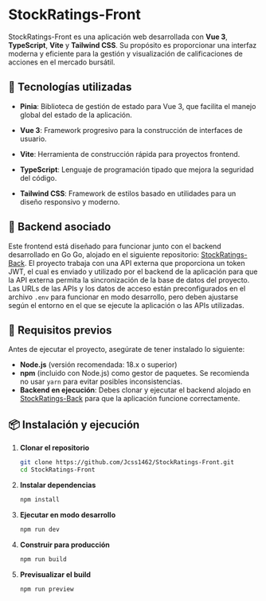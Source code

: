 # StockRatings-Front

StockRatings-Front es una aplicación web desarrollada con **Vue 3**, **TypeScript**, **Vite** y **Tailwind CSS**. Su propósito es proporcionar una interfaz moderna y eficiente para la gestión y visualización de calificaciones de acciones en el mercado bursátil.

## 🚀 Tecnologías utilizadas

- **Pinia**: Biblioteca de gestión de estado para Vue 3, que facilita el manejo global del estado de la aplicación.

- **Vue 3**: Framework progresivo para la construcción de interfaces de usuario.

- **Vite**: Herramienta de construcción rápida para proyectos frontend.

- **TypeScript**: Lenguaje de programación tipado que mejora la seguridad del código.

- **Tailwind CSS**: Framework de estilos basado en utilidades para un diseño responsivo y moderno.

## 🎯 Backend asociado

Este frontend está diseñado para funcionar junto con el backend desarrollado en Go Go, alojado en el siguiente repositorio: [StockRatings-Back](https://github.com/Jcss1462/StockRatings-Back). El proyecto trabaja con una API externa que proporciona un token JWT, el cual es enviado y utilizado por el backend de la aplicación para que la API externa permita la sincronización de la base de datos del proyecto. Las URLs de las APIs y los datos de acceso están preconfigurados en el archivo `.env` para funcionar en modo desarrollo, pero deben ajustarse según el entorno en el que se ejecute la aplicación o las APIs utilizadas.

## 🔧 Requisitos previos

Antes de ejecutar el proyecto, asegúrate de tener instalado lo siguiente:

- **Node.js** (versión recomendada: 18.x o superior)
- **npm** (incluido con Node.js) como gestor de paquetes. Se recomienda no usar `yarn` para evitar posibles inconsistencias.
- **Backend en ejecución**: Debes clonar y ejecutar el backend alojado en [StockRatings-Back](https://github.com/Jcss1462/StockRatings-Back) para que la aplicación funcione correctamente.



## 📦 Instalación y ejecución

1. **Clonar el repositorio**

   ```sh
   git clone https://github.com/Jcss1462/StockRatings-Front.git
   cd StockRatings-Front
   ```

2. **Instalar dependencias**

   ```sh
   npm install
   ```

3. **Ejecutar en modo desarrollo**

   ```sh
   npm run dev
   ```

4. **Construir para producción**

   ```sh
   npm run build
   ```

5. **Previsualizar el build**

   ```sh
   npm run preview
   ```

